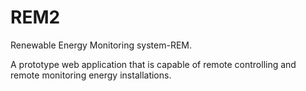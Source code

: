 # REM2
Renewable Energy Monitoring system-REM.

A prototype web application that is capable of remote controlling and remote monitoring energy installations.
